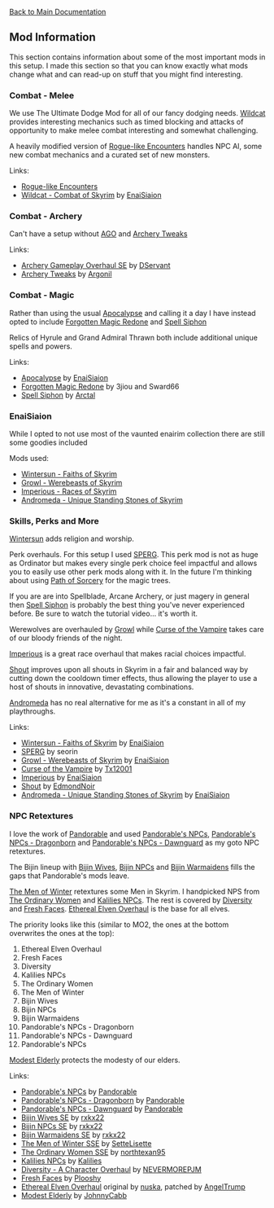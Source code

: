 [Back to Main Documentation](https://github.com/wabbajack-tools/mod-lists/edit/master/rge/readme.md#mod-information)

## Mod Information

This section contains information about some of the most important mods in this setup. I made this section so that you can know exactly what mods change what and can read-up on stuff that you might find interesting.

### Combat - Melee

We use The Ultimate Dodge Mod for all of our fancy dodging needs. [Wildcat](https://www.nexusmods.com/skyrimspecialedition/mods/1368) provides interesting mechanics such as timed blocking and attacks of opportunity to make melee combat interesting and somewhat challenging.

A heavily modified version of [Rogue-like Encounters](https://www.nexusmods.com/skyrimspecialedition/mods/23872) handles NPC AI, some new combat mechanics and a curated set of new monsters.

Links:

- [Rogue-like Encounters](https://www.nexusmods.com/skyrimspecialedition/mods/23872)
- [Wildcat - Combat of Skyrim](https://www.nexusmods.com/skyrimspecialedition/mods/1368) by [EnaiSiaion](#enaisiaion)

### Combat - Archery

Can't have a setup without [AGO](https://www.nexusmods.com/skyrimspecialedition/mods/24296) and [Archery Tweaks](https://www.nexusmods.com/skyrimspecialedition/mods/13782)

Links:

- [Archery Gameplay Overhaul SE](https://www.nexusmods.com/skyrimspecialedition/mods/24296) by [DServant](https://www.nexusmods.com/users/10549885)
- [Archery Tweaks](https://www.nexusmods.com/skyrimspecialedition/mods/13782) by [Argonil](https://www.nexusmods.com/skyrimspecialedition/users/3424782)

### Combat - Magic

Rather than using the usual [Apocalypse](https://www.nexusmods.com/skyrimspecialedition/mods/1090) and calling it a day I have instead opted to include [Forgotten Magic Redone](https://www.nexusmods.com/skyrimspecialedition/mods/12711) and [Spell Siphon](https://www.nexusmods.com/skyrimspecialedition/mods/26627)

Relics of Hyrule and Grand Admiral Thrawn both include additional unique spells and powers.

Links:

- [Apocalypse](https://www.nexusmods.com/skyrimspecialedition/mods/1090) by [EnaiSiaion](#enaisiaion)
- [Forgotten Magic Redone](https://www.nexusmods.com/skyrimspecialedition/mods/12711) by 3jiou and Sward66
- [Spell Siphon](https://www.nexusmods.com/skyrimspecialedition/mods/26627) by [Arctal](https://www.nexusmods.com/skyrimspecialedition/users/70172253)

### EnaiSiaion

While I opted to not use most of the vaunted enairim collection there are still some goodies included

Mods used:

- [Wintersun - Faiths of Skyrim](https://www.nexusmods.com/skyrimspecialedition/mods/22506)
- [Growl - Werebeasts of Skyrim](https://www.nexusmods.com/skyrimspecialedition/mods/31245)
- [Imperious - Races of Skyrim](https://www.nexusmods.com/skyrimspecialedition/mods/1315)
- [Andromeda - Unique Standing Stones of Skyrim](https://www.nexusmods.com/skyrimspecialedition/mods/14910)

### Skills, Perks and More

[Wintersun](https://www.nexusmods.com/skyrimspecialedition/mods/22506) adds religion and worship.

Perk overhauls. For this setup I used [SPERG](https://www.nexusmods.com/skyrimspecialedition/mods/14180). This perk mod is not as huge as Ordinator but makes every single perk choice feel impactful and allows you to easily use other perk mods along with it. In the future I'm thinking about using [Path of Sorcery](https://www.nexusmods.com/skyrimspecialedition/mods/6660) for the magic trees.

If you are are into Spellblade, Arcane Archery, or just magery in general then [Spell Siphon](https://www.nexusmods.com/skyrimspecialedition/mods/26627) is probably the best thing you've never experienced before. Be sure to watch the tutorial video... it's worth it.

Werewolves are overhauled by [Growl](https://www.nexusmods.com/skyrimspecialedition/mods/31245) while [Curse of the Vampire](https://www.nexusmods.com/skyrimspecialedition/mods/10086) takes care of our bloody friends of the night.

[Imperious](https://www.nexusmods.com/skyrimspecialedition/mods/1315) is a great race overhaul that makes racial choices impactful.

[Shout](https://www.nexusmods.com/skyrimspecialedition/mods/12149) improves upon all shouts in Skyrim in a fair and balanced way by cutting down the cooldown timer effects, thus allowing the player to use a host of shouts in innovative, devastating combinations.

[Andromeda](https://www.nexusmods.com/skyrimspecialedition/mods/14910) has no real alternative for me as it's a constant in all of my playthroughs.

Links:

- [Wintersun - Faiths of Skyrim](https://www.nexusmods.com/skyrimspecialedition/mods/22506) by [EnaiSiaion](#enaisiaion)
- [SPERG](https://www.nexusmods.com/skyrimspecialedition/mods/14180) by seorin
- [Growl - Werebeasts of Skyrim](https://www.nexusmods.com/skyrimspecialedition/mods/31245) by [EnaiSiaion](#enaisiaion)
- [Curse of the Vampire](https://www.nexusmods.com/skyrimspecialedition/mods/10086) by [Tx12001](https://www.nexusmods.com/skyrimspecialedition/users/6995095)
- [Imperious](https://www.nexusmods.com/skyrimspecialedition/mods/1315) by [EnaiSiaion](#enaisiaion)
- [Shout](https://www.nexusmods.com/skyrimspecialedition/mods/12149) by [EdmondNoir](https://www.nexusmods.com/skyrimspecialedition/users/36563980)
- [Andromeda - Unique Standing Stones of Skyrim](https://www.nexusmods.com/skyrimspecialedition/mods/14910) by [EnaiSiaion](#enaisiaion)

### NPC Retextures

I love the work of [Pandorable](https://www.nexusmods.com/skyrimspecialedition/users/41216925) and used [Pandorable's NPCs](https://www.nexusmods.com/skyrimspecialedition/mods/19012), [Pandorable's NPCs - Dragonborn](https://www.nexusmods.com/skyrimspecialedition/mods/30680) and [Pandorable's NPCs - Dawnguard](https://www.nexusmods.com/skyrimspecialedition/mods/24135) as my goto NPC retextures.

The Bijin lineup with [Bijin Wives](https://www.nexusmods.com/skyrimspecialedition/mods/11247), [Bijin NPCs](https://www.nexusmods.com/skyrimspecialedition/mods/11287) and [Bijin Warmaidens](https://www.nexusmods.com/skyrimspecialedition/mods/1825) fills the gaps that Pandorable's mods leave.

[The Men of Winter](https://www.nexusmods.com/skyrimspecialedition/mods/10902) retextures some Men in Skyrim. I handpicked NPS from [The Ordinary Women](https://www.nexusmods.com/skyrimspecialedition/mods/12376) and [Kalilies NPCs](https://www.nexusmods.com/skyrimspecialedition/mods/30247). The rest is covered by [Diversity](https://www.nexusmods.com/skyrimspecialedition/mods/5291) and [Fresh Faces](https://www.nexusmods.com/skyrimspecialedition/mods/13789). [Ethereal Elven Overhaul](https://www.nexusmods.com/skyrim/mods/24273) is the base for all elves.

The priority looks like this (similar to MO2, the ones at the bottom overwrites the ones at the top):

1. Ethereal Elven Overhaul
2. Fresh Faces
3. Diversity
4. Kalilies NPCs
5. The Ordinary Women
6. The Men of Winter
7. Bijin Wives
8. Bijin NPCs
9. Bijin Warmaidens
10. Pandorable's NPCs - Dragonborn
11. Pandorable's NPCs - Dawnguard
12. Pandorable's NPCs

[Modest Elderly](https://www.nexusmods.com/skyrimspecialedition/mods/7935) protects the modesty of our elders.

Links:

- [Pandorable's NPCs](https://www.nexusmods.com/skyrimspecialedition/mods/19012) by [Pandorable](https://www.nexusmods.com/users/41216925)
- [Pandorable's NPCs - Dragonborn](https://www.nexusmods.com/skyrimspecialedition/mods/30680) by [Pandorable](https://www.nexusmods.com/users/41216925)
- [Pandorable's NPCs - Dawnguard](https://www.nexusmods.com/skyrimspecialedition/mods/24135) by [Pandorable](https://www.nexusmods.com/users/41216925)
- [Bijin Wives SE](https://www.nexusmods.com/skyrimspecialedition/mods/11247) by [rxkx22](https://www.nexusmods.com/users/2650523)
- [Bijin NPCs SE](https://www.nexusmods.com/skyrimspecialedition/mods/11287) by [rxkx22](https://www.nexusmods.com/users/2650523)
- [Bijin Warmaidens SE](https://www.nexusmods.com/skyrimspecialedition/mods/1825) by [rxkx22](https://www.nexusmods.com/users/2650523)
- [The Men of Winter SSE](https://www.nexusmods.com/skyrimspecialedition/mods/10902) by [SetteLisette](https://www.nexusmods.com/users/21521784)
- [The Ordinary Women SSE](https://www.nexusmods.com/skyrimspecialedition/mods/12376) by [northtexan95](https://www.nexusmods.com/users/1622111)
- [Kalilies NPCs](https://www.nexusmods.com/skyrimspecialedition/mods/30247) by [Kalilies](https://www.nexusmods.com/users/4559665)
- [Diversity - A Character Overhaul](https://www.nexusmods.com/skyrimspecialedition/mods/5291) by [NEVERMOREPJM](https://www.nexusmods.com/users/8493929)
- [Fresh Faces](https://www.nexusmods.com/skyrimspecialedition/mods/13789) by [Plooshy](https://www.nexusmods.com/users/2469823)
- [Ethereal Elven Overhaul](https://www.nexusmods.com/skyrim/mods/24273) original by [nuska](https://www.nexusmods.com/users/675468), patched by [AngelTrump](https://www.nexusmods.com/users/39775535)
- [Modest Elderly](https://www.nexusmods.com/skyrimspecialedition/mods/7935) by [JohnnyCabb](https://www.nexusmods.com/users/9361073)
